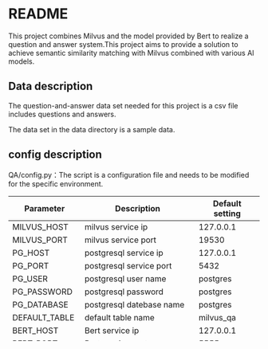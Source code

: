 # README

This project combines Milvus and the model provided by Bert to realize a question and answer system.This project aims to provide a solution to achieve semantic similarity matching with Milvus combined with various AI models.

## Data description

The question-and-answer data set needed for this project is a csv file includes questions and answers.

The data set in the data directory is a sample data.



## config description

QA/config.py：The script is a configuration file and needs to be modified for the specific environment.

| Parameter        | Description                  | Default setting |
| ---------------- | ---------------------------- | --------------- |
| MILVUS_HOST      | milvus service ip            | 127.0.0.1       |
| MILVUS_PORT      | milvus service port          | 19530           |
| PG_HOST          | postgresql service ip        | 127.0.0.1       |
| PG_PORT          | postgresql service port      | 5432            |
| PG_USER          | postgresql user name         | postgres        |
| PG_PASSWORD      | postgresql password          | postgres        |
| PG_DATABASE      | postgresql datebase name     | postgres        |
| DEFAULT_TABLE    | default  table name          | milvus_qa       |
| BERT_HOST        | Bert service ip              | 127.0.0.1       |
| BERT_PORT        | Bert service port            | 5555            |
| collection_param | The parameters of collection |                 |
| search_param     | The parameters of search     | {'nprobe': 32}  |
| top_k            | The number of question       | 5               |

## Steps to build a project

1.Install [Milvus 0.10.4](https://milvus.io/cn/docs/v0.10.4/milvus_docker-cpu.md)

2.Install PostgreSQL

3.Install the Python packages you need

```shell
pip install -r requriment.txt
```

4.Start the Bert services (more [Bert](https://github.com/hanxiao/bert-as-service#building-a-qa-semantic-search-engine-in-3-minutes) related)

```shell
#Download model
$ cd model
$ wget https://storage.googleapis.com/bert_models/2018_11_03/english_L-12_H-768_A-12.zip
#start service
$ bert-serving-start -model_dir /model/english_L-12_H-768_A-12/ -num_worker=4 -max_seq_len=40
```
> If you want to build a Q&A system in other languages, you can download the corresponding language model.


5. Start the query service

```shell
uvicorn main:app --host 127.0.0.1 --port 8000
```

6. Enter 127.0.0.1:8000/docs in the web page to view the interface provided by this project.
